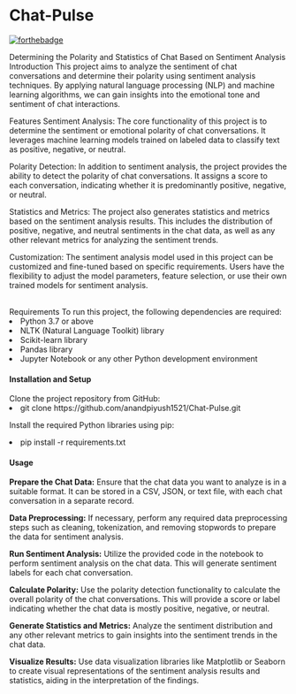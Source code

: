 # Chat-Pulse

[![forthebadge](https://forthebadge.com/images/badges/made-with-python.svg)](https://forthebadge.com)

Determining the Polarity and Statistics of Chat Based on Sentiment Analysis
Introduction
This project aims to analyze the sentiment of chat conversations and determine their polarity using sentiment analysis techniques. By applying natural language processing (NLP) and machine learning algorithms, we can gain insights into the emotional tone and sentiment of chat interactions.

Features
Sentiment Analysis: The core functionality of this project is to determine the sentiment or emotional polarity of chat conversations. It leverages machine learning models trained on labeled data to classify text as positive, negative, or neutral.

Polarity Detection: In addition to sentiment analysis, the project provides the ability to detect the polarity of chat conversations. It assigns a score to each conversation, indicating whether it is predominantly positive, negative, or neutral.

Statistics and Metrics: The project also generates statistics and metrics based on the sentiment analysis results. This includes the distribution of positive, negative, and neutral sentiments in the chat data, as well as any other relevant metrics for analyzing the sentiment trends.

Customization: The sentiment analysis model used in this project can be customized and fine-tuned based on specific requirements. Users have the flexibility to adjust the model parameters, feature selection, or use their own trained models for sentiment analysis.

<br>
Requirements
To run this project, the following dependencies are required:

<li>Python 3.7 or above</li>
<li>NLTK (Natural Language Toolkit) library</li>
<li>Scikit-learn library</li>
<li>Pandas library</li>
<li>Jupyter Notebook or any other Python development environment</li>

<h4>Installation and Setup</h4>
Clone the project repository from GitHub:

<li>git clone https://github.com/anandpiyush1521/Chat-Pulse.git </li>

Install the required Python libraries using pip:
<li>pip install -r requirements.txt</li>


<h4>Usage</h4>
<b>Prepare the Chat Data:</b> Ensure that the chat data you want to analyze is in a suitable format. It can be stored in a CSV, JSON, or text file, with each chat conversation in a separate record.

<b>Data Preprocessing:</b> If necessary, perform any required data preprocessing steps such as cleaning, tokenization, and removing stopwords to prepare the data for sentiment analysis.

<b>Run Sentiment Analysis:</b> Utilize the provided code in the notebook to perform sentiment analysis on the chat data. This will generate sentiment labels for each chat conversation.

<b>Calculate Polarity:</b> Use the polarity detection functionality to calculate the overall polarity of the chat conversations. This will provide a score or label indicating whether the chat data is mostly positive, negative, or neutral.

<b>Generate Statistics and Metrics:</b> Analyze the sentiment distribution and any other relevant metrics to gain insights into the sentiment trends in the chat data.

<b>Visualize Results:</b> Use data visualization libraries like Matplotlib or Seaborn to create visual representations of the sentiment analysis results and statistics, aiding in the interpretation of the findings.